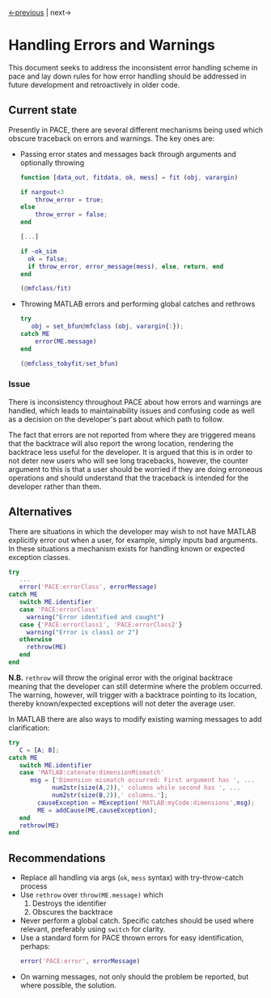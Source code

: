 [<-previous](./0020-use-c-mex-api.md) |
next->

# Handling Errors and Warnings

This document seeks to address the inconsistent error handling scheme in pace and lay down rules for how
error handling should be addressed in future development and retroactively in older code.

## Current state
Presently in PACE, there are several different mechanisms being used which obscure traceback on errors and warnings. The key ones are:

- Passing error states and messages back through arguments and optionally throwing
  ```matlab
  function [data_out, fitdata, ok, mess] = fit (obj, varargin)

  if nargout<3
      throw_error = true;
  else
      throw_error = false;
  end

  [...]

  if ~ok_sim
    ok = false;
    if throw_error, error_message(mess), else, return, end
  end

  (@mfclass/fit)
  ```
- Throwing MATLAB errors and performing global catches and rethrows
  ```matlab
  try
     obj = set_bfun@mfclass (obj, varargin{:});
  catch ME
      error(ME.message)
  end

  (@mfclass_tobyfit/set_bfun)
  ```

### Issue

There is inconsistency throughout PACE about how errors and warnings are handled,
which leads to maintainability issues and confusing code as well as a decision
on the developer's part about which path to follow.

The fact that errors are not reported from where they are triggered means that the backtrace
will also report the wrong location, rendering the backtrace less useful for the developer.
It is argued that this is in order to not deter new users who will see long tracebacks, however,
the counter argument to this is that a user should be worried if they are doing erroneous operations
and should understand that the traceback is intended for the developer rather than them.

## Alternatives

There are situations in which the developer may wish to not have MATLAB explicitly error out when
a user, for example, simply inputs bad arguments. In these situations a mechanism exists for handling
known or expected exception classes.

```matlab
try
   ...
   error('PACE:errorClass', errorMessage)
catch ME
   switch ME.identifier
   case 'PACE:errorClass'
     warning("Error identified and caught")
   case {'PACE:errorClass1', 'PACE:errorClass2'}
     warning("Error is class1 or 2")
   otherwise
     rethrow(ME)
   end
end
```
**N.B.** `rethrow` will throw the original error with the original backtrace meaning that
the developer can still determine where the problem occurred. The warning, however, will trigger with a
backtrace pointing to its location, thereby known/expected exceptions will not deter the average user.

In MATLAB there are also ways to modify existing warning messages to add clarification:
```matlab
try
   C = [A; B];
catch ME
   switch ME.identifier
   case 'MATLAB:catenate:dimensionMismatch'
      msg = ['Dimension mismatch occurred: First argument has ', ...
            num2str(size(A,2)),' columns while second has ', ...
            num2str(size(B,2)),' columns.'];
        causeException = MException('MATLAB:myCode:dimensions',msg);
        ME = addCause(ME,causeException);
   end
   rethrow(ME)
end
```

## Recommendations

- Replace all handling via args (`ok`, `mess`  syntax) with try-throw-catch process
- Use `rethrow` over `throw(ME.message)` which
  1. Destroys the identifier
  2. Obscures the backtrace
- Never perform a global catch. Specific catches should be used where relevant, preferably using `switch` for clarity.
- Use a standard form for PACE thrown errors for easy identification, perhaps:
  ```matlab
  error('PACE:error', errorMessage)
  ```
- On warning messages, not only should the problem be reported, but where possible, the solution.
